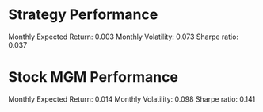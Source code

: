 # Strategy Performance
Monthly Expected Return: 0.003
Monthly Volatility: 0.073
Sharpe ratio: 0.037
# Stock MGM Performance
Monthly Expected Return: 0.014
Monthly Volatility: 0.098
Sharpe ratio: 0.141
